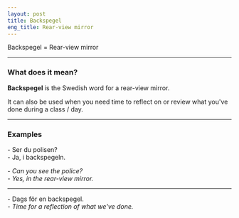 ```yaml
---
layout: post
title: Backspegel
eng_title: Rear-view mirror
---
```


Backspegel = Rear-view mirror

----

### What does it mean?

**Backspegel** is the Swedish word for a rear-view mirror.

It can also be used when you need time to reflect on or review what you've done
during a class / day.

----

### Examples

\- Ser du polisen?  
\- Ja, i backspegeln.

_\- Can you see the police?_  
_\- Yes, in the rear-view mirror._

----

\- Dags för en backspegel.  
_\- Time for a reflection of what we've done._
